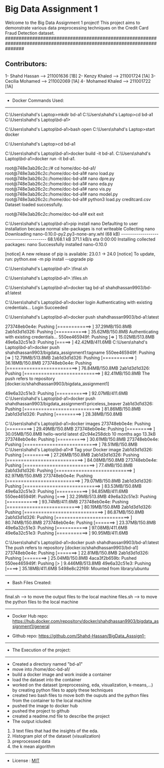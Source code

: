 # Big Data Assignment 1

Welcome to the Big Data Assignment 1 project! This project aims to demonstrate various data preprocessing techniques on the Credit Card Fraud Detection dataset.
#######################################################################################################################

Contributors:
--------------
1- Shahd Hassan --> 211001636 [1B]
2- Kenzy Khaled --> 211001724 [1A]
3- Cecilia Mohamed --> 211002069 [1A]
4- Mohamed Khaled --> 211001722 [1A] 
_____________________________________________________
* Docker Commands Used:
------------------------
C:\Users\shahd's Laptop>mkdir bd-a1
C:\Users\shahd's Laptop>cd bd-a1
C:\Users\shahd's Laptop\bd-a1>

C:\Users\shahd's Laptop\bd-a1>bash open 
C:\Users\shahd's Laptop>start docker

C:\Users\shahd's Laptop>cd bd-a1

C:\Users\shahd's Laptop\bd-a1>docker build -it bd-a1. 
C:\Users\shahd's Laptop\bd-a1>docker run -it  bd-a1. 

root@748e3ab26c2c:/# cd home/doc-bd-a1/
root@748e3ab26c2c:/home/doc-bd-a1# nano load.py
root@748e3ab26c2c:/home/doc-bd-a1# nano dpre.py
root@748e3ab26c2c:/home/doc-bd-a1# nano eda.py
root@748e3ab26c2c:/home/doc-bd-a1# nano vis.py
root@748e3ab26c2c:/home/doc-bd-a1# nano model.py
root@748e3ab26c2c:/home/doc-bd-a1# python3 load.py creditcard.csv
Dataset loaded successfully.

root@748e3ab26c2c:/home/doc-bd-a1# exit
exit


C:\Users\shahd's Laptop\bd-a1>pip install nano
Defaulting to user installation because normal site-packages is not writeable
Collecting nano
  Downloading nano-0.10.0-py2.py3-none-any.whl (68 kB)
     ---------------------------------------- 68.1/68.1 kB 371.1 kB/s eta 0:00:00
Installing collected packages: nano
Successfully installed nano-0.10.0

[notice] A new release of pip is available: 23.0.1 -> 24.0
[notice] To update, run: python.exe -m pip install --upgrade pip





C:\Users\shahd's Laptop\bd-a1>.\final.sh

C:\Users\shahd's Laptop\bd-a1>.\files.sh


C:\Users\shahd's Laptop\bd-a1>docker tag bd-a1 shahdhassan9903/bd-a1:latest

C:\Users\shahd's Laptop\bd-a1>docker login
Authenticating with existing credentials...
Login Succeeded

C:\Users\shahd's Laptop\bd-a1>docker push shahdhassan9903/bd-a1:latest

273748eb0e4e: Pushing [============>                                      ]  37.29MB/150.8MB
2ab1d3d1d326: Pushing [===========>                                       ]  35.62MB/150.8MB
Authenticating with existing credentials...
550ee465949f: Pushing [=>                                                 ]  15.02MB/513.8MB
49e6a32c51e3: Pushing [=====>                                             ]  42.42MB/411.6MB
C:\Users\shahd's Laptop\bd-a1>docker push shahdhassan9903/bigdata_assignment1:tagname
550ee465949f: Pushing [=>                                                 ]  12.79MB/513.8MB
2ab1d3d1d326: Pushing [===========>                                       ]  36.18MB/150.8MB
273748eb0e4e: Pushing [=========================>                         ]  76.84MB/150.8MB
2ab1d3d1d326: Pushing [===========================>                       ]  82.41MB/150.8MB
The push refers to repository [docker.io/shahdhassan9903/bigdata_assignment1]

49e6a32c51e3: Pushing [===========>                                       ]  92.07MB/411.6MB
C:\Users\shahd's Laptop\bd-a1>docker push shahdhassan9903/bigdata_assignment1:priceless_beaver
2ab1d3d1d326: Pushing [===========================>                       ]  81.86MB/150.8MB
2ab1d3d1d326: Pushing [=========>                                         ]  28.38MB/150.8MB

C:\Users\shahd's Laptop\bd-a1>docker images
273748eb0e4e: Pushing [=========>                                         ]  29.49MB/150.8MB
273748eb0e4e: Pushing [=========>                                         ]  30.05MB/150.8MB
hello-world               latest    d2c94e258dcb   10 months ago   13.3kB
273748eb0e4e: Pushing [==========>                                        ]  30.61MB/150.8MB
273748eb0e4e: Pushing [==========================>                        ]  78.51MB/150.8MB
C:\Users\shahd's Laptop\bd-a1># Tag your Docker image
2ab1d3d1d326: Pushing [=========>                                         ]  27.26MB/150.8MB
2ab1d3d1d326: Pushing [===========================>                       ]  84.08MB/150.8MB
273748eb0e4e: Pushing [=========================>                         ]   77.4MB/150.8MB
2ab1d3d1d326: Pushing [===========================>                       ]  82.97MB/150.8MB
273748eb0e4e: Pushing [==========================>                        ]  79.07MB/150.8MB
2ab1d3d1d326: Pushing [===========================>                       ]  83.53MB/150.8MB
49e6a32c51e3: Pushing [===========>                                       ]  94.85MB/411.6MB
550ee465949f: Pushing [===>                                               ]  32.29MB/513.8MB
49e6a32c51e3: Pushing [===========>                                       ]  93.74MB/411.6MB
273748eb0e4e: Pushing [==========================>                        ]  80.19MB/150.8MB
2ab1d3d1d326: Pushing [============================>                      ]  86.87MB/150.8MB
2ab1d3d1d326: Pushing [==========================>                        ]  80.74MB/150.8MB
273748eb0e4e: Pushing [=======>                                           ]  23.37MB/150.8MB
49e6a32c51e3: Pushing [===========>                                       ]  97.08MB/411.6MB
49e6a32c51e3: Pushing [===========>                                       ]  90.95MB/411.6MB


C:\Users\shahd's Laptop\bd-a1>docker push shahdhassan9903/bd-a1:latest
The push refers to repository [docker.io/shahdhassan9903/bd-a1]
273748eb0e4e: Pushing [=======>                                           ]  22.81MB/150.8MB
2ab1d3d1d326: Pushing [========>                                          ]  25.04MB/150.8MB
4aca3f2b659b: Pushed
550ee465949f: Pushing [>                                                  ]  9.446MB/513.8MB
49e6a32c51e3: Pushing [====>                                              ]  35.18MB/411.6MB
5498e8c22f69: Mounted from library/ubuntu

____________________________________________________________________________________________________
* Bash Files Created:
----------------------
final.sh --> to move the output files to the local machine
files.sh --> to move the python files to the local machine
____________________________________________________________________________________________________

* Docker Hub repo:
https://hub.docker.com/repository/docker/shahdhassan9903/bigdata_assignment1/general

* Github repo:
https://github.com/Shahd-Hassan/BigData_Asssign1-
____________________________________________________________________________________________________
* The Execution of the project:
--------------------------------
- Created a directory named "bd-a1"
- move into /home/doc-bd-a1/
- build a docker image and work inside a container
- load the dataset into the container
- worked on the dataset (preprocessing, eda, visualization, k-means,...) by creating python files to apply these techniques
- created two bash files to move both the ouputs and the python files from the container to the local machine
- pushed the image to docker hub 
- pushed the project to github
- created a readme.md file to describe the project
- The output icluded:
1. 3 text files that had the insights of the eda.
2. Histogram plot of the dataset (visualization)
3. preprocessed data
4. the k mean algorithm 
____________________________________________________________________________________________________________________

* License :
[MIT](https://choosealicense.com/licenses/mit/)











